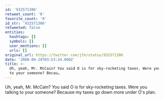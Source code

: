 ```yaml
---
id: '932571306'
retweet_count: '0'
favorite_count: '0'
id_str: '932571306'
retweeted: false
entities:
  hashtags: []
  symbols: []
  user_mentions: []
  urls: []
original_url: https://twitter.com/jth/status/932571306
date: '2008-09-24T03:53:24.000Z'
title: >-
  Uh, yeah, Mr. McCain? You said O is for sky-rocketing taxes. Were you talking
  to your someone? Becau…
---
```


Uh, yeah, Mr. McCain? You said O is for sky-rocketing taxes. Were you talking to your someone? Because my taxes go down more under O's plan.